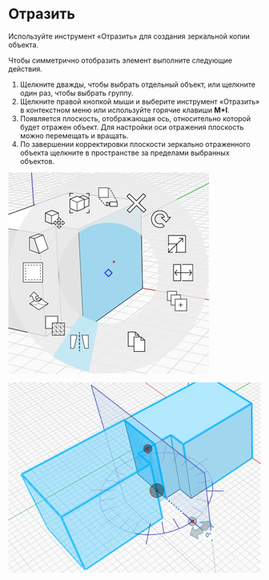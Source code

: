 # Отразить

Используйте инструмент «Отразить» для создания зеркальной копии объекта.

Чтобы симметрично отобразить элемент выполните следующие действия.

1. Щелкните дважды, чтобы выбрать отдельный объект, или щелкните один раз, чтобы выбрать группу.&#x20;
2. Щелкните правой кнопкой мыши и выберите инструмент «Отразить» в контекстном меню или используйте горячие клавиши **M+I**.&#x20;
3. Появляется плоскость, отображающая ось, относительно которой будет отражен объект. Для настройки оси отражения плоскость можно перемещать и вращать.
4. По завершении корректировки плоскости зеркально отраженного объекта щелкните в пространстве за пределами выбранных объектов.

![](../.gitbook/assets/mirror.png)

![](../.gitbook/assets/mirror2.png)
